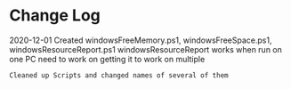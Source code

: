 # Change Log

2020-12-01
    Created windowsFreeMemory.ps1, windowsFreeSpace.ps1, windowsResourceReport.ps1
    windowsResourceReport works when run on one PC need to work on getting it to work on multiple

    Cleaned up Scripts and changed names of several of them
